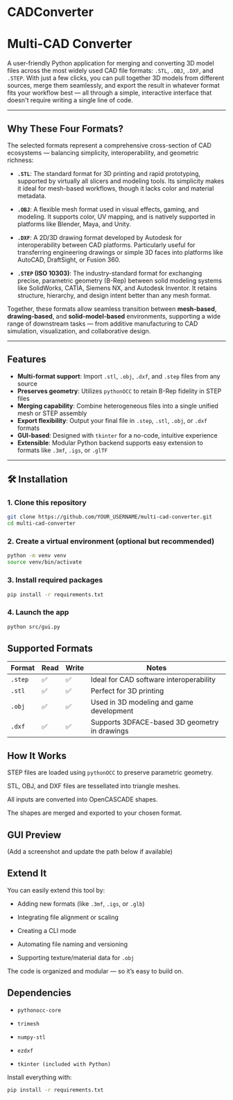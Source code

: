 # CADConverter

#  Multi-CAD Converter

A user-friendly Python application for merging and converting 3D model files across the most widely used CAD file formats: `.STL`, `.OBJ`, `.DXF`, and `.STEP`. With just a few clicks, you can pull together 3D models from different sources, merge them seamlessly, and export the result in whatever format fits your workflow best — all through a simple, interactive interface that doesn't require writing a single line of code.

---

##  Why These Four Formats?

The selected formats represent a comprehensive cross-section of CAD ecosystems — balancing simplicity, interoperability, and geometric richness:

- **`.STL`**: The standard format for 3D printing and rapid prototyping, supported by virtually all slicers and modeling tools. Its simplicity makes it ideal for mesh-based workflows, though it lacks color and material metadata.

- **`.OBJ`**: A flexible mesh format used in visual effects, gaming, and modeling. It supports color, UV mapping, and is natively supported in platforms like Blender, Maya, and Unity.

- **`.DXF`**: A 2D/3D drawing format developed by Autodesk for interoperability between CAD platforms. Particularly useful for transferring engineering drawings or simple 3D faces into platforms like AutoCAD, DraftSight, or Fusion 360.

- **`.STEP` (ISO 10303)**: The industry-standard format for exchanging precise, parametric geometry (B-Rep) between solid modeling systems like SolidWorks, CATIA, Siemens NX, and Autodesk Inventor. It retains structure, hierarchy, and design intent better than any mesh format.

Together, these formats allow seamless transition between **mesh-based**, **drawing-based**, and **solid-model-based** environments, supporting a wide range of downstream tasks — from additive manufacturing to CAD simulation, visualization, and collaborative design.

---

##  Features

-  **Multi-format support**: Import `.stl`, `.obj`, `.dxf`, and `.step` files from any source
-  **Preserves geometry**: Utilizes `pythonOCC` to retain B-Rep fidelity in STEP files
-  **Merging capability**: Combine heterogeneous files into a single unified mesh or STEP assembly
-  **Export flexibility**: Output your final file in `.step`, `.stl`, `.obj`, or `.dxf` formats
-  **GUI-based**: Designed with `tkinter` for a no-code, intuitive experience
-  **Extensible**: Modular Python backend supports easy extension to formats like `.3mf`, `.igs`, or `.glTF`

---


## 🛠 Installation

### 1. Clone this repository

```bash
git clone https://github.com/YOUR_USERNAME/multi-cad-converter.git
cd multi-cad-converter
```

### 2. Create a virtual environment (optional but recommended)
```bash
python -m venv venv
source venv/bin/activate
```

### 3. Install required packages
```bash
pip install -r requirements.txt
```

### 4. Launch the app
```bash
python src/gui.py
```


##  Supported Formats

| Format  | Read | Write | Notes                                        |
|---------|------|-------|----------------------------------------------|
| `.step` | ✅   | ✅    | Ideal for CAD software interoperability       |
| `.stl`  | ✅   | ✅    | Perfect for 3D printing                       |
| `.obj`  | ✅   | ✅    | Used in 3D modeling and game development      |
| `.dxf`  | ✅   | ✅    | Supports 3DFACE-based 3D geometry in drawings |


##  How It Works
STEP files are loaded using ```pythonOCC``` to preserve parametric geometry.

STL, OBJ, and DXF files are tessellated into triangle meshes.

All inputs are converted into OpenCASCADE shapes.

The shapes are merged and exported to your chosen format.

##  GUI Preview
(Add a screenshot and update the path below if available)


##  Extend It
You can easily extend this tool by:

- Adding new formats (like ```.3mf```, ```.igs```, or ```.glb```)

- Integrating file alignment or scaling

- Creating a CLI mode

- Automating file naming and versioning

- Supporting texture/material data for ```.obj```

The code is organized and modular — so it’s easy to build on.



##  Dependencies
- ```pythonocc-core```

- ```trimesh```

- ```numpy-stl```

- ```ezdxf```

- ```tkinter (included with Python)```

Install everything with:
```bash
pip install -r requirements.txt
```








